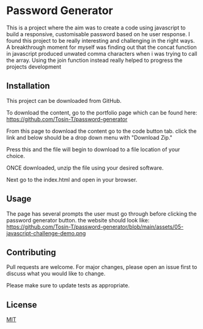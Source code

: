 # Password Generator
This is a project where the aim was to create a code using javascript to build a responsive, customisable password based on he user response. I found this project to be really interesting and challenging in the right ways. A breakthrough moment for myself was finding out that the concat function in javascript produced unwated comma characters when i was trying to call the array. Using the join function instead really helped to progress the projects development

## Installation
This project can be downloaded from GitHub.

To download the content, go to the portfolio page which can be found here: https://github.com/Tosin-T/password-generator

From this page to download the content go to the code button tab. click the link and below should be a drop down menu with "Download Zip."

Press this and the file will begin to download to a file location of your choice.

ONCE downloaded, unzip the file using your desired software.

Next go to the index.html and open in your browser. 

## Usage

The page has several prompts the user must go through before clicking the password generator button. the website should look like: https://github.com/Tosin-T/password-generator/blob/main/assets/05-javascript-challenge-demo.png
## Contributing

Pull requests are welcome. For major changes, please open an issue first
to discuss what you would like to change.

Please make sure to update tests as appropriate.

## License

[MIT](https://choosealicense.com/licenses/mit/)
